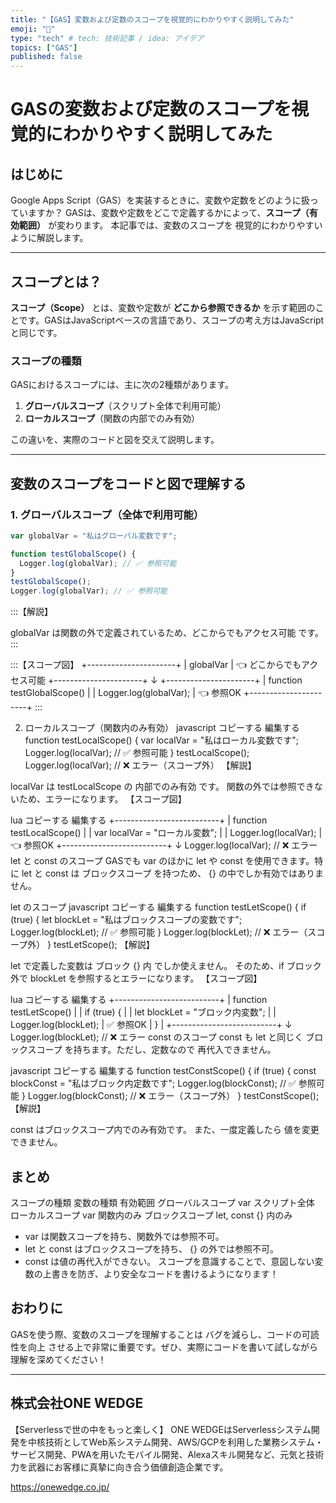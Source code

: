 ```yaml
---
title: "【GAS】変数および定数のスコープを視覚的にわかりやすく説明してみた"
emoji: "🧩"
type: "tech" # tech: 技術記事 / idea: アイデア
topics: ["GAS"]
published: false
---
```


# GASの変数および定数のスコープを視覚的にわかりやすく説明してみた

## はじめに
Google Apps Script（GAS）を実装するときに、変数や定数をどのように扱っていますか？
GASは、変数や定数をどこで定義するかによって、**スコープ（有効範囲）** が変わります。
本記事では、変数のスコープを 視覚的にわかりやすいように解説します。

---

## スコープとは？
**スコープ（Scope）** とは、変数や定数が **どこから参照できるか** を示す範囲のことです。GASはJavaScriptベースの言語であり、スコープの考え方はJavaScriptと同じです。

### スコープの種類
GASにおけるスコープには、主に次の2種類があります。

1. **グローバルスコープ**（スクリプト全体で利用可能）
2. **ローカルスコープ**（関数の内部でのみ有効）

この違いを、実際のコードと図を交えて説明します。

---

## 変数のスコープをコードと図で理解する
### 1. グローバルスコープ（全体で利用可能）
```javascript
var globalVar = "私はグローバル変数です";

function testGlobalScope() {
  Logger.log(globalVar); // ✅ 参照可能
}
testGlobalScope();
Logger.log(globalVar); // ✅ 参照可能
```
:::【解説】

globalVar は関数の外で定義されているため、どこからでもアクセス可能 です。
:::

:::【スコープ図】
+----------------------+
| globalVar           |  👈 どこからでもアクセス可能
+----------------------+
      ↓
+----------------------+
| function testGlobalScope() |
|  Logger.log(globalVar);    |  👈 参照OK
+----------------------+
:::

2. ローカルスコープ（関数内のみ有効）
javascript
コピーする
編集する
function testLocalScope() {
  var localVar = "私はローカル変数です";
  Logger.log(localVar); // ✅ 参照可能
}
testLocalScope();
Logger.log(localVar); // ❌ エラー（スコープ外）
【解説】

localVar は testLocalScope の 内部でのみ有効 です。
関数の外では参照できないため、エラーになります。
【スコープ図】

lua
コピーする
編集する
+--------------------------+
| function testLocalScope() |
|  var localVar = "ローカル変数"; |
|  Logger.log(localVar);    |  👈 参照OK
+--------------------------+
      ↓
Logger.log(localVar); // ❌ エラー
let と const のスコープ
GASでも var のほかに let や const を使用できます。特に let と const は ブロックスコープ を持つため、 {} の中でしか有効ではありません。

let のスコープ
javascript
コピーする
編集する
function testLetScope() {
  if (true) {
    let blockLet = "私はブロックスコープの変数です";
    Logger.log(blockLet); // ✅ 参照可能
  }
  Logger.log(blockLet); // ❌ エラー（スコープ外）
}
testLetScope();
【解説】

let で定義した変数は ブロック {} 内 でしか使えません。
そのため、if ブロック外で blockLet を参照するとエラーになります。
【スコープ図】

lua
コピーする
編集する
+--------------------------+
| function testLetScope()   |
|  if (true) {             |
|    let blockLet = "ブロック内変数"; |
|    Logger.log(blockLet);  |  ✅ 参照OK
|  }                       |
+--------------------------+
      ↓
Logger.log(blockLet); // ❌ エラー
const のスコープ
const も let と同じく ブロックスコープ を持ちます。ただし、定数なので 再代入できません。

javascript
コピーする
編集する
function testConstScope() {
  if (true) {
    const blockConst = "私はブロック内定数です";
    Logger.log(blockConst); // ✅ 参照可能
  }
  Logger.log(blockConst); // ❌ エラー（スコープ外）
}
testConstScope();
【解説】

const はブロックスコープ内でのみ有効です。
また、一度定義したら 値を変更できません。

## まとめ
スコープの種類	変数の種類	有効範囲
グローバルスコープ	var	スクリプト全体
ローカルスコープ	var	関数内のみ
ブロックスコープ	let, const	{} 内のみ
- var は関数スコープを持ち、関数外では参照不可。
- let と const はブロックスコープを持ち、 {} の外では参照不可。
- const は値の再代入ができない。
スコープを意識することで、意図しない変数の上書きを防ぎ、より安全なコードを書けるようになります！

## おわりに
GASを使う際、変数のスコープを理解することは バグを減らし、コードの可読性を向上 させる上で非常に重要です。ぜひ、実際にコードを書いて試しながら理解を深めてください！

--- 

## 株式会社ONE WEDGE
【Serverlessで世の中をもっと楽しく】 
ONE WEDGEはServerlessシステム開発を中核技術としてWeb系システム開発、AWS/GCPを利用した業務システム・サービス開発、PWAを用いたモバイル開発、Alexaスキル開発など、元気と技術力を武器にお客様に真摯に向き合う価値創造企業です。

https://onewedge.co.jp/
